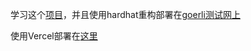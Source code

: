 学习这个[项目](https://github.com/AkhileshThite/DTube)，并且使用hardhat重构部署在[goerli测试网上](https://goerli.etherscan.io/address/0x9F4aba259F3d188401eD777b7Ec806EaB2ad0C73)

使用Vercel部署在[这里](https://dapp-dt-ube-hardhat-goerli-react-frontend-dnjr.vercel.app/)
